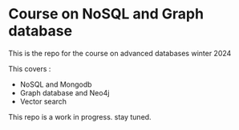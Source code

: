 # Course on NoSQL and Graph database

This is the repo for the course on advanced databases winter 2024

This covers :

- NoSQL and Mongodb
- Graph database and Neo4j
- Vector search

This repo is a work in progress. stay tuned.
